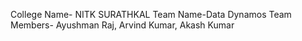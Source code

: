 College Name- NITK SURATHKAL
Team Name-Data Dynamos
Team Members- Ayushman Raj, Arvind Kumar, Akash Kumar
